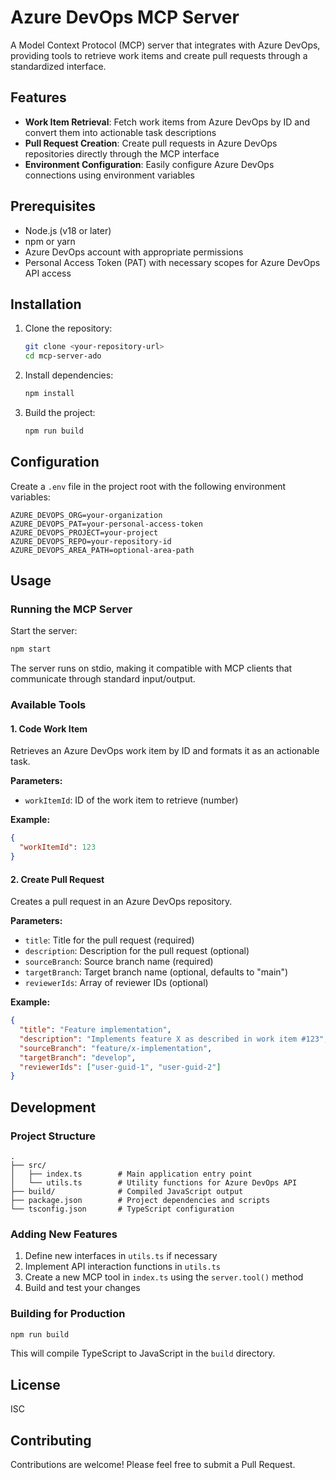 # Azure DevOps MCP Server

A Model Context Protocol (MCP) server that integrates with Azure DevOps, providing tools to retrieve work items and create pull requests through a standardized interface.

## Features

- **Work Item Retrieval**: Fetch work items from Azure DevOps by ID and convert them into actionable task descriptions
- **Pull Request Creation**: Create pull requests in Azure DevOps repositories directly through the MCP interface
- **Environment Configuration**: Easily configure Azure DevOps connections using environment variables

## Prerequisites

- Node.js (v18 or later)
- npm or yarn
- Azure DevOps account with appropriate permissions
- Personal Access Token (PAT) with necessary scopes for Azure DevOps API access

## Installation

1. Clone the repository:
   ```bash
   git clone <your-repository-url>
   cd mcp-server-ado
   ```

2. Install dependencies:
   ```bash
   npm install
   ```

3. Build the project:
   ```bash
   npm run build
   ```

## Configuration

Create a `.env` file in the project root with the following environment variables:

```
AZURE_DEVOPS_ORG=your-organization
AZURE_DEVOPS_PAT=your-personal-access-token
AZURE_DEVOPS_PROJECT=your-project
AZURE_DEVOPS_REPO=your-repository-id
AZURE_DEVOPS_AREA_PATH=optional-area-path
```

## Usage

### Running the MCP Server

Start the server:

```bash
npm start
```

The server runs on stdio, making it compatible with MCP clients that communicate through standard input/output.

### Available Tools

#### 1. Code Work Item

Retrieves an Azure DevOps work item by ID and formats it as an actionable task.

**Parameters:**
- `workItemId`: ID of the work item to retrieve (number)

**Example:**
```json
{
  "workItemId": 123
}
```

#### 2. Create Pull Request

Creates a pull request in an Azure DevOps repository.

**Parameters:**
- `title`: Title for the pull request (required)
- `description`: Description for the pull request (optional)
- `sourceBranch`: Source branch name (required)
- `targetBranch`: Target branch name (optional, defaults to "main")
- `reviewerIds`: Array of reviewer IDs (optional)

**Example:**
```json
{
  "title": "Feature implementation",
  "description": "Implements feature X as described in work item #123",
  "sourceBranch": "feature/x-implementation",
  "targetBranch": "develop",
  "reviewerIds": ["user-guid-1", "user-guid-2"]
}
```

## Development

### Project Structure

```
.
├── src/
│   ├── index.ts        # Main application entry point
│   └── utils.ts        # Utility functions for Azure DevOps API
├── build/              # Compiled JavaScript output
├── package.json        # Project dependencies and scripts
└── tsconfig.json       # TypeScript configuration
```

### Adding New Features

1. Define new interfaces in `utils.ts` if necessary
2. Implement API interaction functions in `utils.ts`
3. Create a new MCP tool in `index.ts` using the `server.tool()` method
4. Build and test your changes

### Building for Production

```bash
npm run build
```

This will compile TypeScript to JavaScript in the `build` directory.

## License

ISC

## Contributing

Contributions are welcome! Please feel free to submit a Pull Request.